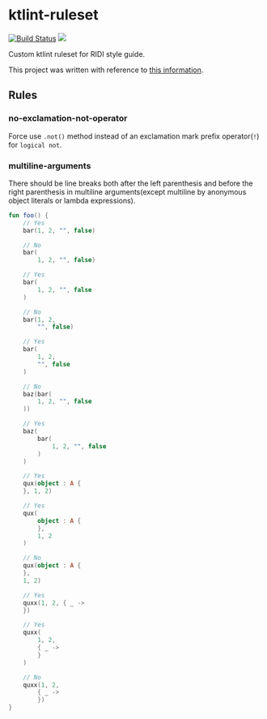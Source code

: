 # ktlint-ruleset

[![Build Status](https://travis-ci.org/ridi/ktlint-ruleset.svg?branch=master)](https://travis-ci.org/ridi/ktlint-ruleset)
[![](https://jitpack.io/v/ridi/ktlint-ruleset.svg)](https://jitpack.io/#ridi/ktlint-ruleset)

Custom ktlint ruleset for RIDI style guide.

This project was written with reference to [this information](https://github.com/shyiko/ktlint#creating-a-ruleset).

## Rules

### no-exclamation-not-operator

Force use `.not()` method instead of an exclamation mark prefix operator(`!`) for `logical not`.

### multiline-arguments

There should be line breaks both after the left parenthesis and before the right parenthesis in multiline arguments(except multiline by anonymous object literals or lambda expressions).
```kotlin
fun foo() {
    // Yes
    bar(1, 2, "", false)

    // No
    bar(
        1, 2, "", false)

    // Yes
    bar(
        1, 2, "", false
    )

    // No
    bar(1, 2,
        "", false)

    // Yes
    bar(
        1, 2,
        "", false
    )

    // No
    baz(bar(
        1, 2, "", false
    ))

    // Yes
    baz(
        bar(
            1, 2, "", false
        )
    )

    // Yes
    qux(object : A {
    }, 1, 2)

    // Yes
    qux(
        object : A {
        },
        1, 2
    )

    // No
    qux(object : A {
    },
    1, 2)

    // Yes
    quxx(1, 2, { _ ->
    })

    // Yes
    quxx(
        1, 2,
        { _ ->
        }
    )

    // No
    quxx(1, 2,
        { _ ->
        })
}
```
